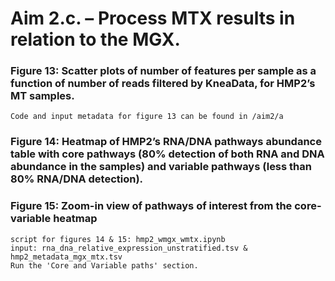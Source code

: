 # **Aim 2.c. – Process MTX results in relation to the MGX.**

### Figure 13: Scatter plots of number of features per sample as a function of number of reads filtered by KneaData, for HMP2’s MT samples.

    Code and input metadata for figure 13 can be found in /aim2/a


### Figure 14: Heatmap of HMP2’s RNA/DNA pathways abundance table with core pathways (80% detection of both RNA and DNA abundance in the samples) and variable pathways (less than 80% RNA/DNA detection).

### Figure 15: Zoom-in view of pathways of interest from the core-variable heatmap 

    script for figures 14 & 15: hmp2_wmgx_wmtx.ipynb
    input: rna_dna_relative_expression_unstratified.tsv & hmp2_metadata_mgx_mtx.tsv
    Run the 'Core and Variable paths' section.
